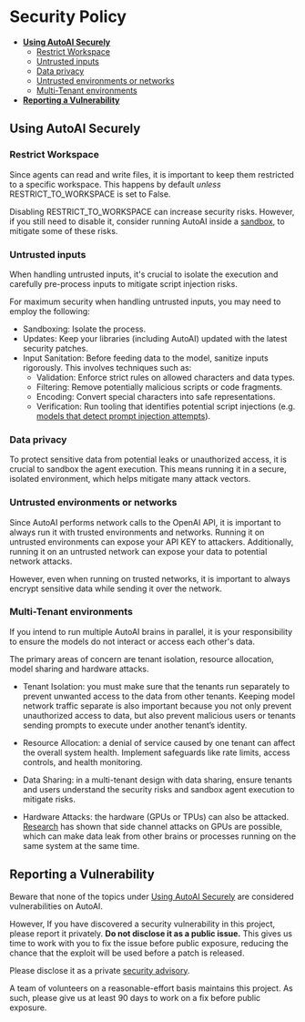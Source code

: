 # Security Policy

 - [**Using AutoAI Securely**](#using-AutoAI-securely)
   - [Restrict Workspace](#restrict-workspace)
   - [Untrusted inputs](#untrusted-inputs)
   - [Data privacy](#data-privacy)
   - [Untrusted environments or networks](#untrusted-environments-or-networks)
   - [Multi-Tenant environments](#multi-tenant-environments)
 - [**Reporting a Vulnerability**](#reporting-a-vulnerability)

## Using AutoAI Securely

### Restrict Workspace

Since agents can read and write files, it is important to keep them restricted to a specific workspace. This happens by default *unless* RESTRICT_TO_WORKSPACE is set to False.

Disabling RESTRICT_TO_WORKSPACE can increase security risks. However, if you still need to disable it, consider running AutoAI inside a [sandbox](https://developers.google.com/code-sandboxing), to mitigate some of these risks.

### Untrusted inputs

When handling untrusted inputs, it's crucial to isolate the execution and carefully pre-process inputs to mitigate script injection risks.

For maximum security when handling untrusted inputs, you may need to employ the following:

* Sandboxing: Isolate the process.
* Updates: Keep your libraries (including AutoAI) updated with the latest security patches.
* Input Sanitation: Before feeding data to the model, sanitize inputs rigorously. This involves techniques such as:
    * Validation: Enforce strict rules on allowed characters and data types.
    * Filtering: Remove potentially malicious scripts or code fragments.
    * Encoding: Convert special characters into safe representations.
    * Verification: Run tooling that identifies potential script injections (e.g. [models that detect prompt injection attempts](https://python.langchain.com/docs/guides/safety/hugging_face_prompt_injection)). 

### Data privacy

To protect sensitive data from potential leaks or unauthorized access, it is crucial to sandbox the agent execution. This means running it in a secure, isolated environment, which helps mitigate many attack vectors.

### Untrusted environments or networks

Since AutoAI performs network calls to the OpenAI API, it is important to always run it with trusted environments and networks. Running it on untrusted environments can expose your API KEY to attackers.
Additionally, running it on an untrusted network can expose your data to potential network attacks. 

However, even when running on trusted networks, it is important to always encrypt sensitive data while sending it over the network.

### Multi-Tenant environments

If you intend to run multiple AutoAI brains in parallel, it is your responsibility to ensure the models do not interact or access each other's data.

The primary areas of concern are tenant isolation, resource allocation, model sharing and hardware attacks.

- Tenant Isolation: you must make sure that the tenants run separately to prevent unwanted access to the data from other tenants. Keeping model network traffic separate is also important because you not only prevent unauthorized access to data, but also prevent malicious users or tenants sending prompts to execute under another tenant’s identity.

- Resource Allocation: a denial of service caused by one tenant can affect the overall system health. Implement safeguards like rate limits, access controls, and health monitoring.

- Data Sharing: in a multi-tenant design with data sharing, ensure tenants and users understand the security risks and sandbox agent execution to mitigate risks.

- Hardware Attacks: the hardware (GPUs or TPUs) can also be attacked. [Research](https://scholar.google.com/scholar?q=gpu+side+channel) has shown that side channel attacks on GPUs are possible, which can make data leak from other brains or processes running on the same system at the same time.

## Reporting a Vulnerability

Beware that none of the topics under [Using AutoAI Securely](#using-AutoAI-securely) are considered vulnerabilities on AutoAI.

However, If you have discovered a security vulnerability in this project, please report it privately. **Do not disclose it as a public issue.** This gives us time to work with you to fix the issue before public exposure, reducing the chance that the exploit will be used before a patch is released.

Please disclose it as a private [security advisory](https://github.com/RixyAI/AutoAI/security/advisories/new).

A team of volunteers on a reasonable-effort basis maintains this project. As such, please give us at least 90 days to work on a fix before public exposure.
